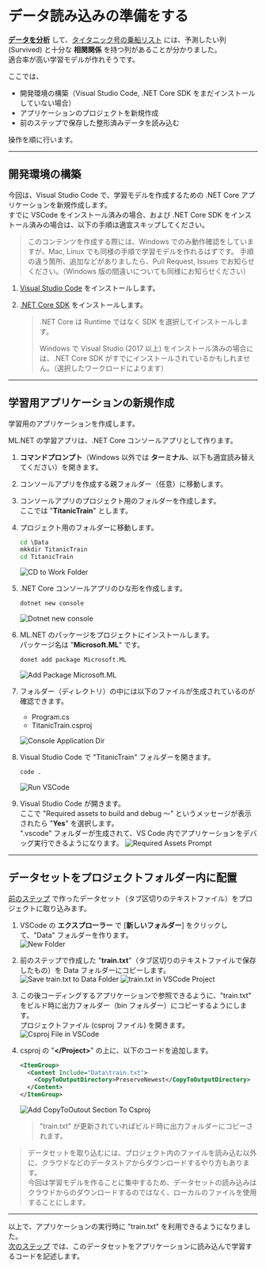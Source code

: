 # データ読み込みの準備をする

[**データを分析**](./02_dataanalyze.md) して、[タイタニック号の乗船リスト](https://www.kaggle.com/c/titanic) には、予測したい列 (Survived) と十分な **相関関係** を持つ列があることが分かりました。  
適合率が高い学習モデルが作れそうです。

ここでは、

- 開発環境の構築（Visual Studio Code, .NET Core SDK をまだインストールしていない場合）
- アプリケーションのプロジェクトを新規作成
- 前のステップで保存した整形済みデータを読み込む

操作を順に行います。

---

## 開発環境の構築

今回は、Visual Studio Code で、学習モデルを作成するための .NET Core アプリケーションを新規作成します。  
すでに VSCode をインストール済みの場合、および .NET Core SDK をインストール済みの場合は、以下の手順は適宜スキップしてください。

> このコンテンツを作成する際には、Windows でのみ動作確認をしていますが、Mac, Linux でも同様の手順で学習モデルを作れるはずです。
> 手順の違う箇所、追加などがありましたら、Pull Request, Issues でお知らせください。（Windows 版の間違いについても同様にお知らせください）

1. [Visual Studio Code](https://code.visualstudio.com/) をインストールします。
2. [.NET Core SDK](https://dotnet.microsoft.com/download) をインストールします。

   > .NET Core は Runtime ではなく SDK を選択してインストールします。  
   >
   > Windows で Visual Studio (2017 以上) をインストール済みの場合には、.NET Core SDK がすでにインストールされているかもしれません。（選択したワークロードによります）

---

## 学習用アプリケーションの新規作成

学習用のアプリケーションを作成します。

ML.NET の学習アプリは、.NET Core コンソールアプリとして作ります。

1. **コマンドプロンプト**（Windows 以外では **ターミナル**、以下も適宜読み替えてください）を開きます。
2. コンソールアプリを作成する親フォルダー（任意）に移動します。
3. コンソールアプリのプロジェクト用のフォルダーを作成します。  
   ここでは "**TitanicTrain**" とします。
4. プロジェクト用のフォルダーに移動します。

   ```cmd
   cd \Data
   mkkdir TitanicTrain
   cd TitanicTrain
   ```

   ![CD to Work Folder](./images/03/cd_and_md_dir.jpg)

5. .NET Core コンソールアプリのひな形を作成します。

   ```cmd
   dotnet new console
   ```

   ![Dotnet new console](./images/03/dotnet_new_console.jpg)

6. ML.NET のパッケージをプロジェクトにインストールします。  
   パッケージ名は "**Microsoft.ML**" です。

   ```cmd
   donet add package Microsoft.ML
   ```

   ![Add Package Microsoft.ML](./images/03/add_package_microsoft_ml.jpg)

7. フォルダー（ディレクトリ）の中には以下のファイルが生成されているのが確認できます。

   - Program.cs
   - TitanicTrain.csproj

   ![Console Application Dir](./images/03/consoleapp_dir.jpg)

8. Visual Studio Code で "TitanicTrain" フォルダーを開きます。

   ```cmd
   code .
   ```

   ![Run VSCode](./images/03/run_vscode.jpg)

9. Visual Studio Code が開きます。  
   ここで "Required assets to build and debug ～" というメッセージが表示されたら "**Yes**" を選択します。  
   ".vscode" フォルダーが生成されて、VS Code 内でアプリケーションをデバッグ実行できるようになります。
   ![Required Assets Prompt](./images/03/vscode_required_assets_prompt.jpg)

---

## データセットをプロジェクトフォルダー内に配置

[前のステップ](./02_dataanalyze.md) で作ったデータセット（タブ区切りのテキストファイル）をプロジェクトに取り込みます。

1. VSCode の **エクスプローラー** で [**新しいフォルダー**] をクリックして、"Data" フォルダーを作ります。  
   ![New Folder](./images/03/new_folder_for_data.jpg)

2. 前のステップで作成した "**train.txt**"（タブ区切りのテキストファイルで保存したもの）を Data フォルダーにコピーします。  
   ![Save train.txt to Data Folder](./images/03/save_train_txt_to_data_folder.jpg)
   ![train.txt in VSCode Project](./images/03/train_txt_in_data_folder.jpg)

3. この後コーディングするアプリケーションで参照できるように、"train.txt" をビルド時に出力フォルダー（bin フォルダー）にコピーするようにします。  
   プロジェクトファイル (csproj ファイル) を開きます。  
   ![Csproj File in VSCode](./images/03/csproj_in_vscode.jpg)

4. csproj の "**\</Project\>**" の上に、以下のコードを追加します。

   ```xml
   <ItemGroup>
     <Content Include="Data\train.txt">
       <CopyToOutputDirectory>PreserveNewest</CopyToOutputDirectory>
     </Content>
   </ItemGroup>
   ```

   ![Add CopyToOutout Section To Csproj](./images/03/add_copy_section_to_csproj.jpg)

   > "train.txt" が更新されていればビルド時に出力フォルダーにコピーされます。

> データセットを取り込むには、プロジェクト内のファイルを読み込む以外に、クラウドなどのデータストアからダウンロードするやり方もあります。  
> 今回は学習モデルを作ることに集中するため、データセットの読み込みはクラウドからのダウンロードするのではなく、ローカルのファイルを使用することにします。

---

以上で、アプリケーションの実行時に "train.txt" を利用できるようになりました。  
[次のステップ](./04_createmodel.md) では、このデータセットをアプリケーションに読み込んで学習するコードを記述します。
